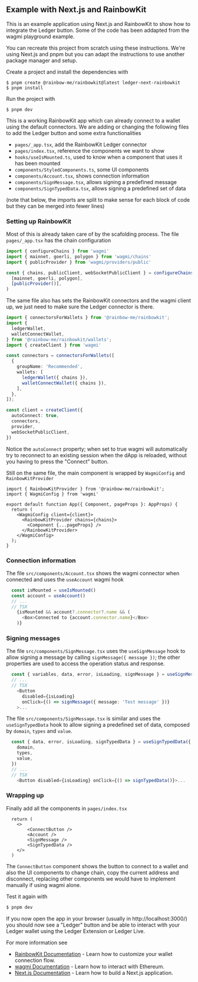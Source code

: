 ## Example with Next.js and RainbowKit

This is an example application using Next.js and RainbowKit to show how to integrate the Ledger button.
Some of the code has been addapted from the wagmi playground example.

You can recreate this project from scratch using these instructions. We're using Next.js and pnpm but you can adapt the instructions to use another package manager and setup.

Create a project and install the dependencies with

    $ pnpm create @rainbow-me/rainbowkit@latest ledger-next-rainbowkit
    $ pnpm install

Run the project with

    $ pnpm dev

This is a working RainbowKit app which can already connect to a wallet using the default connectors. We are adding or changing the following files to add the Ledger button and some extra functionalities

- `pages/_app.tsx`, add the RainbowKit Ledger connector
- `pages/index.tsx`, reference the components we want to show
- `hooks/useIsMounted.ts`, used to know when a component that uses it has been mounted
- `components/StyledComponents.ts`, some UI components
- `components/Account.tsx`, shows connection information
- `components/SignMessage.tsx`, allows signing a predefined message
- `components/SignTypedData.tsx`, allows signing a predefined set of data

(note that below, the imports are split to make sense for each block of code but they can be merged into fewer lines)

### Setting up RainbowKit

Most of this is already taken care of by the scafolding process. The file `pages/_app.tsx` has the chain configuration

```ts
import { configureChains } from 'wagmi'
import { mainnet, goerli, polygon } from 'wagmi/chains'
import { publicProvider } from 'wagmi/providers/public'

const { chains, publicClient, webSocketPublicClient } = configureChains(
  [mainnet, goerli, polygon],
  [publicProvider()],
)
```

The same file also has sets the RainbowKit connectors and the wagmi client up, we just need to make sure the Ledger connector is there.

```ts
import { connectorsForWallets } from '@rainbow-me/rainbowkit';
import {
  ledgerWallet,
  walletConnectWallet,
} from '@rainbow-me/rainbowkit/wallets';
import { createClient } from 'wagmi'

const connectors = connectorsForWallets([
  {
    groupName: 'Recommended',
    wallets: [
      ledgerWallet({ chains }),
      walletConnectWallet({ chains }),
    ],
  },
]);

const client = createClient({
  autoConnect: true,
  connectors,
  provider,
  webSocketPublicClient,
})
```

Notice the `autoConnect` property; when set to true wagmi will automatically try to reconnect to an existing session when the dApp is reloaded, without you having to press the "Connect" button.

Still on the same file, the main component is wrapped by `WagmiConfig` and `RainbowKitProvider`

```tsx
import { RainbowKitProvider } from '@rainbow-me/rainbowkit';
import { WagmiConfig } from 'wagmi'

export default function App({ Component, pageProps }: AppProps) {
  return (
    <WagmiConfig client={client}>
      <RainbowKitProvider chains={chains}>
        <Component {...pageProps} />
      </RainbowKitProvider>
    </WagmiConfig>
  );
}
```

### Connection information

The file `src/components/Account.tsx` shows the wagmi connector when connected and uses the `useAccount` wagmi hook

```ts
  const isMounted = useIsMounted()
  const account = useAccount()
  // ...
  // TSX
    {isMounted && account?.connector?.name && (
      <Box>Connected to {account.connector.name}</Box>
    )}
```

### Signing messages

The file `src/components/SignMessage.tsx` uses the `useSignMessage` hook to allow signing a message by calling `signMessage({ message })`; the other properties are used to access the operation status and response.

```ts
  const { variables, data, error, isLoading, signMessage } = useSignMessage()
  // ...
  // TSX
    <Button
      disabled={isLoading}
      onClick={() => signMessage({ message: 'Test message' })}
    >...
```

The file `src/components/SignMessage.tsx` is similar and uses the `useSignTypedData` hook to allow signing a predefined set of data, composed by `domain`, `types` and `value`.

```ts
  const { data, error, isLoading, signTypedData } = useSignTypedData({
    domain,
    types,
    value,
  })
  // ...
  // TSX
    <Button disabled={isLoading} onClick={() => signTypedData()}>...
```

### Wrapping up

Finally add all the components in `pages/index.tsx`

```tsx
  return (
    <>
        <ConnectButton />
        <Account />
        <SignMessage />
        <SignTypedData />
    </>
  )
```

The `ConnectButton` component shows the button to connect to a wallet and also the UI components to change chain, copy the current address and disconnect, replacing other components we would have to implement manually if using wagmi alone.

Test it again with

```sh
$ pnpm dev
```

If you now open the app in your browser (usually in http://localhost:3000/) you should now see a "Ledger" button and be able to interact with your Ledger wallet using the Ledger Extension or Ledger Live.

For more information see

- [RainbowKit Documentation](https://rainbowkit.com) - Learn how to customize your wallet connection flow.
- [wagmi Documentation](https://wagmi.sh) - Learn how to interact with Ethereum.
- [Next.js Documentation](https://nextjs.org/docs) - Learn how to build a Next.js application.
